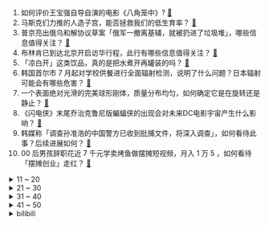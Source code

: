 1. 如何评价王宝强自导自演的电影《八角笼中》? [:link:](https://www.zhihu.com/question/566061816)
2. 马斯克们力推的人造子宫，能否拯救我们的低生育率？ [:link:](https://www.zhihu.com/question/606625465)
3. 普京亮出俄乌和解协议草案「俄军一撤离基辅，就被扔进了垃圾堆」，哪些信息值得关注？ [:link:](https://www.zhihu.com/question/607295832)
4. 布林肯已到达北京开启访华行程，此行有哪些信息值得关注？ [:link:](https://www.zhihu.com/question/607270958)
5. 「凉白开」这类饮品，真的是把水煮开再罐装的吗？ [:link:](https://www.zhihu.com/question/606321291)
6. 韩国首尔市 7 月起对学校供餐进行全面辐射检测，说明了什么问题？日本辐射可能会有哪些危害？ [:link:](https://www.zhihu.com/question/607160207)
7. 一个表面绝对光滑的完美球形刚体，质量分布均匀，如何确定它是在旋转还是静止？ [:link:](https://www.zhihu.com/question/606790924)
8. 《闪电侠》末尾乔治克鲁尼版蝙蝠侠的出现会对未来DC电影宇宙产生什么影响？ [:link:](https://www.zhihu.com/question/607164269)
9. 韩媒称「调查孙准浩的中国警方已收到批捕文件，将深入调查」，如何看待此事？后续进展如何？ [:link:](https://www.zhihu.com/question/605029126)
10. 00 后男孩辞职花近 7 千元学卖烤鱼做摆摊短视频，月入 1 万 5 ，如何看待「摆摊创业」走红？ [:link:](https://www.zhihu.com/question/606933388)
<details>
<summary>11 ~ 20</summary>

11. 拉夫罗夫称当俄特别军事行动目标达成后，将迎来一个不一样的世界，西方主导的全球化将不复存在，如何解读？ [:link:](https://www.zhihu.com/question/607148983)
12. 为什么绝大多数金球奖都发给了锋线球员，是否对其他位置的球员很不公平？ [:link:](https://www.zhihu.com/question/605592122)
13. 历史大剧《诸葛亮传》将开拍，演孔明的人何在？谁比较适合演诸葛亮？能超过经典吗？ [:link:](https://www.zhihu.com/question/606913816)
14. 高考考不上，以后就没有出路了吗？ [:link:](https://www.zhihu.com/question/605556456)
15. 高考完能干什么呢？ [:link:](https://www.zhihu.com/question/607291045)
16. 什么叫“看透”? [:link:](https://www.zhihu.com/question/604583761)
17. 冲进球场拥抱梅西的球迷被行拘，男子已18岁，如何看待这一结果？ [:link:](https://www.zhihu.com/question/607010548)
18. 618 有哪些品牌的冰箱和洗衣机值得入手？ [:link:](https://www.zhihu.com/question/464449599)
19. 今年618有哪些家电值得购买? [:link:](https://www.zhihu.com/question/523573022)
20. 存款利率下调会降低银行负债成本，若后续贷款利率也下调会降低银行资产收益，本轮降息对银行净息差有何影响？ [:link:](https://www.zhihu.com/question/607030991)
</details>
<details>
<summary>21 ~ 30</summary>

21. 想买个净味效果好一点的高性价比冰箱，有没有可以推荐一下的？ [:link:](https://www.zhihu.com/question/584383960)
22. 为什么石膏板有这么多颜色?有什么区别? [:link:](https://www.zhihu.com/question/601282998)
23. 2023 LPL 夏季赛 JDG 2:0 终结 BLG 六连胜不败金身，如何评价这场比赛？ [:link:](https://www.zhihu.com/question/607307896)
24. 谁来说下集成灶和抽油烟机相比，哪个更实用？ [:link:](https://www.zhihu.com/question/430779195)
25. 顶级科研大佬的PPT长啥样？ [:link:](https://www.zhihu.com/question/606148045)
26. 婆婆病了，我是老大媳妇，兄弟姐妹说我工资最低想出钱让我照顾，该不该答应？ [:link:](https://www.zhihu.com/question/605822171)
27. 集成灶是蒸烤一体好还是蒸烤分离左烤右蒸好？各有什么优缺点？ [:link:](https://www.zhihu.com/question/482013763)
28. 阿根廷和澳大利亚为何要到中国踢热身赛？这对中国足球有何益处？ [:link:](https://www.zhihu.com/question/606918459)
29. 孩子对编程感兴趣，我一个月 3000 元没能力支持孩子学习这个费钱的爱好，如果是你会给孩子买课吗？ [:link:](https://www.zhihu.com/question/605660809)
30. 数学里有哪些“哲学”的定理？ [:link:](https://www.zhihu.com/question/606891017)
</details>
<details>
<summary>31 ~ 40</summary>

31. 调查组通报「鼠头鸭脖」事件调查处理情况，如果吃了被老鼠污染的食物怎么办？哪些事项需要注意？ [:link:](https://www.zhihu.com/question/607260956)
32. 为什么上着学想着工作，工作了又想着上学? [:link:](https://www.zhihu.com/question/607153512)
33. 2023 年高考完，趁 618 哪些大学会用到的数码产品值得买？ [:link:](https://www.zhihu.com/question/604244924)
34. 《鬼灭之刃》童磨为什么不吃堕姬还让其成为了上弦？ [:link:](https://www.zhihu.com/question/521414206)
35. 为什么有的人健身不想练腿？ [:link:](https://www.zhihu.com/question/582256023)
36. 都说NAS私有云可以解决存储焦虑，那么NAS设备未来会像手机一样普及吗？ [:link:](https://www.zhihu.com/question/606882518)
37. 报道称年轻人逐渐成购彩主力，有网友刮彩票解压、有网友花几块钱买份期待，如何看待此现象？你平时买彩票吗？ [:link:](https://www.zhihu.com/question/606985149)
38. 大家觉得最适合贝微微的女演员是谁呀？ [:link:](https://www.zhihu.com/question/507296110)
39. 高考以后有必要跟风学车吗？ [:link:](https://www.zhihu.com/question/607067123)
40. 《闪电侠》电影里的基顿蝙蝠侠会是托马斯吗？ [:link:](https://www.zhihu.com/question/584150472)
</details>
<details>
<summary>41 ~ 50</summary>

41. 为什么皮肤在晒后需要保养？如何利用晒后的黄金 72 小时进行修复？ [:link:](https://www.zhihu.com/question/590785681)
42. 你会一个人去看电影、吃饭吗？没人陪着会觉得孤独吗？ [:link:](https://www.zhihu.com/question/607016548)
43. 跨省存款火了「存款 50 万，五年下来差价 5000 元」，哪些信息值得关注？存款利率会继续下调吗？ [:link:](https://www.zhihu.com/question/607269709)
44. 618想买投影仪，不知道买哪款？ [:link:](https://www.zhihu.com/question/601067631)
45. 高考结束才玩一个星期不到就无聊了，还能做什么充实自己？ [:link:](https://www.zhihu.com/question/607037748)
46. 普通人可以改变命运吗？ [:link:](https://www.zhihu.com/question/592883790)
47. 如果能重来高考，你会怎么做不给自己留遗憾？ [:link:](https://www.zhihu.com/question/607260460)
48. 如何评价2023年第五届阿里巴巴数学竞赛决赛试题? [:link:](https://www.zhihu.com/question/607259838)
49. 中考比高考还重要吗？ [:link:](https://www.zhihu.com/question/607103977)
50. 水浒传安排李逵母亲被虎吃的含义在哪？ [:link:](https://www.zhihu.com/question/606386889)
</details><details>
<summary>bilibili</summary>

</details>